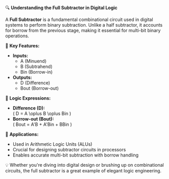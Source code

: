 

🔍 **Understanding the Full Subtractor in Digital Logic**

A **Full Subtractor** is a fundamental combinational circuit used in digital systems to perform binary subtraction. Unlike a half subtractor, it accounts for borrow from the previous stage, making it essential for multi-bit binary operations.

🧠 **Key Features:**
- **Inputs:**  
  - A (Minuend)  
  - B (Subtrahend)  
  - Bin (Borrow-in)  
- **Outputs:**  
  - D (Difference)  
  - Bout (Borrow-out)

📐 **Logic Expressions:**  
- **Difference (D):**  
  \( D = A \oplus B \oplus Bin \)  
- **Borrow-out (Bout):**  
  \( Bout = A'B + A'Bin + BBin \)

🧩 **Applications:**  
- Used in Arithmetic Logic Units (ALUs)  
- Crucial for designing subtractor circuits in processors  
- Enables accurate multi-bit subtraction with borrow handling

💡 Whether you're diving into digital design or brushing up on combinational circuits, the full subtractor is a great example of elegant logic engineering.


